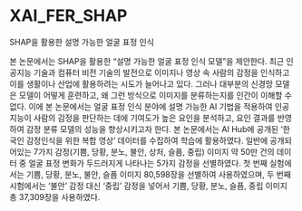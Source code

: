 # XAI_FER_SHAP

SHAP을 활용한 설명 가능한 얼굴 표정 인식


   본 논문에서는 SHAP을 활용한 “설명 가능한 얼굴 표정 인식 모델”을 제안한다. 최근 인공지능 기술과 컴퓨터 비전 기술의 발전으로 이미지나 영상 속 사람의 감정을 인식하고 이를 생활이나 산업에 활용하려는 시도가 늘어나고 있다. 그러나 대부분의 신경망 모델은 모델이 어떻게 훈련하고, 왜 그런 방식으로 이미지를 분류하는지를 인간이 이해할 수 없다. 이에 본 논문에서는 얼굴 표정 인식 분야에 설명 가능한 AI 기법을 적용하여 인공지능이 사람의 감정을 판단하는 데에 기여도가 높은 요인을 분석하고, 요인 결과를 반영하여 감정 분류 모델의 성능을 향상시키고자 한다.
   본 논문에서는 AI Hub에 공개된 ‘한국인 감정인식을 위한 복합 영상’ 데이터를 수집하여 학습에 활용하였다. 일반에 공개되어있는 7가지 감정(기쁨, 당황, 분노, 불안, 상처, 슬픔, 중립) 이미지 약 50만 건의 데이터 중 얼굴 표정 변화가 두드러지게 나타나는 5가지 감정을 선별하였다. 첫 번째 실험에서는 기쁨, 당황, 분노, 불안, 슬픔 이미지 80,598장을 선별하여 사용하였으며, 두 번째 시험에서는 ‘불안’ 감정 대신 ‘중립’ 감정을 넣어서 기쁨, 당황, 분노, 슬픔, 중립 이미지 총 37,309장을 사용하였다. 
